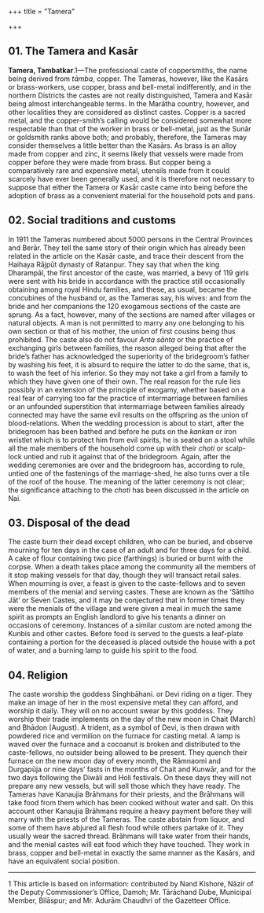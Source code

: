 +++
title = "Tamera"

+++

## 01. The Tamera and Kasār

**Tamera, Tambatkar**.1—The professional caste of coppersmiths, the name being derived from *tāmba*, copper. The Tameras, however, like the Kasārs or brass-workers, use copper, brass and bell-metal indifferently, and in the northern Districts the castes are not really distinguished, Tamera and Kasār being almost interchangeable terms. In the Marātha country, however, and other localities they are considered as distinct castes. Copper is a sacred metal, and the copper-smith’s calling would be considered somewhat more respectable than that of the worker in brass or bell-metal, just as the Sunār or goldsmith ranks above both; and probably, therefore, the Tameras may consider themselves a little better than the Kasārs. As brass is an alloy made from copper and zinc, it seems likely that vessels were made from copper before they were made from brass. But copper being a comparatively rare and expensive metal, utensils made from it could scarcely have ever been generally used, and it is therefore not necessary to suppose that either the Tamera or Kasār caste came into being before the adoption of brass as a convenient material for the household pots and pans. 

## 02. Social traditions and customs

In 1911 the Tameras numbered about 5000 persons in the Central Provinces and Berār. They tell the same story of their origin which has already been related in the article on the Kasār caste, and trace their descent from the Haihaya Rājpūt dynasty of Ratanpur. They say that when the king Dharampāl, the first ancestor of the caste, was married, a bevy of 119 girls were sent with his bride in accordance with the practice still occasionally obtaining among royal Hindu families, and these, as usual, became the concubines of the husband or, as the Tameras say, his wives: and from the bride and her companions the 120 exogamous sections of the caste are sprung. As a fact, however, many of the sections are named after villages or natural objects. A man is not permitted to marry any one belonging to his own section or that of his mother, the union of first cousins being thus prohibited. The caste also do not favour *Anta sānta* or the practice of exchanging girls between families, the reason alleged being that after the bride’s father has acknowledged the superiority of the bridegroom’s father by washing his feet, it is absurd to require the latter to do the same, that is, to wash the feet of his inferior. So they may not take a girl from a family to which they have given one of their own. The real reason for the rule lies possibly in an extension of the principle of exogamy, whether based on a real fear of carrying too far the practice of intermarriage between families or an unfounded superstition that intermarriage between families already connected may have the same evil results on the offspring as the union of blood-relations. When the wedding procession is about to start, after the bridegroom has been bathed and before he puts on the *kankan* or iron wristlet which is to protect him from evil spirits, he is seated on a stool while all the male members of the household come up with their *choti* or scalp-lock untied and rub it against that of the bridegroom. Again, after the wedding ceremonies are over and the bridegroom has, according to rule, untied one of the fastenings of the marriage-shed, he also turns over a tile of the roof of the house. The meaning of the latter ceremony is not clear; the significance attaching to the *choti* has been discussed in the article on Nai. 



## 03. Disposal of the dead

The caste burn their dead except children, who can be buried, and observe mourning for ten days in the case of an adult and for three days for a child. A cake of flour containing two pice \(farthings\) is buried or burnt with the corpse. When a death takes place among the community all the members of it stop making vessels for that day, though they will transact retail sales. When mourning is over, a feast is given to the caste-fellows and to seven members of the menial and serving castes. These are known as the ‘Sāttiho Jāt’ or Seven Castes, and it may be conjectured that in former times they were the menials of the village and were given a meal in much the same spirit as prompts an English landlord to give his tenants a dinner on occasions of ceremony. Instances of a similar custom are noted among the Kunbis and other castes. Before food is served to the guests a leaf-plate containing a portion for the deceased is placed outside the house with a pot of water, and a burning lamp to guide his spirit to the food. 



## 04. Religion

The caste worship the goddess Singhbāhani. or Devi riding on a tiger. They make an image of her in the most expensive metal they can afford, and worship it daily. They will on no account swear by this goddess. They worship their trade implements on the day of the new moon in Chait \(March\) and Bhādon \(August\). A trident, as a symbol of Devi, is then drawn with powdered rice and vermilion on the furnace for casting metal. A lamp is waved over the furnace and a cocoanut is broken and distributed to the caste-fellows, no outsider being allowed to be present. They quench their furnace on the new moon day of every month, the Rāmnaomi and Durgapūja or nine days’ fasts in the months of Chait and Kunwār, and for the two days following the Diwāli and Holi festivals. On these days they will not prepare any new vessels, but will sell those which they have ready. The Tameras have Kanaujia Brāhmans for their priests, and the Brāhmans will take food from them which has been cooked without water and salt. On this account other Kanaujia Brāhmans require a heavy payment before they will marry with the priests of the Tameras. The caste abstain from liquor, and some of them have abjured all flesh food while others partake of it. They usually wear the sacred thread. Brāhmans will take water from their hands, and the menial castes will eat food which they have touched. They work in brass, copper and bell-metal in exactly the same manner as the Kasārs, and have an equivalent social position. 



___________________

1 This article is based on information: contributed by Nand Kishore, Nāzir of the Deputy Commissioner’s Office, Damoh; Mr. Tārāchand Dube, Municipal Member, Bilāspur; and Mr. Adurām Chaudhri of the Gazetteer Office. 



